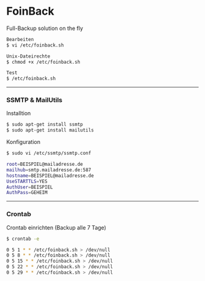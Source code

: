 # FoinBack
Full-Backup solution on the fly
```sh
Bearbeiten
$ vi /etc/foinback.sh

Unix-Dateirechte
$ chmod +x /etc/foinback.sh

Test
$ /etc/foinback.sh
```
---
### SSMTP & MailUtils
Installtion
```sh
$ sudo apt-get install ssmtp
$ sudo apt-get install mailutils
```
Konfiguration
```sh
$ sudo vi /etc/ssmtp/ssmtp.conf

root=BEISPIEL@mailadresse.de
mailhub=smtp.mailadresse.de:587
hostname=BEISPIEL@mailadresse.de
UseSTARTTLS=YES
AuthUser=BEISPIEL
AuthPass=GEHEIM
```
---
### Crontab

Crontab einrichten (Backup alle 7 Tage)

```sh
$ crontab -e

0 5 1 * * /etc/foinback.sh > /dev/null
0 5 8 * * /etc/foinback.sh > /dev/null
0 5 15 * * /etc/foinback.sh > /dev/null
0 5 22 * * /etc/foinback.sh > /dev/null
0 5 29 * * /etc/foinback.sh > /dev/null
```
